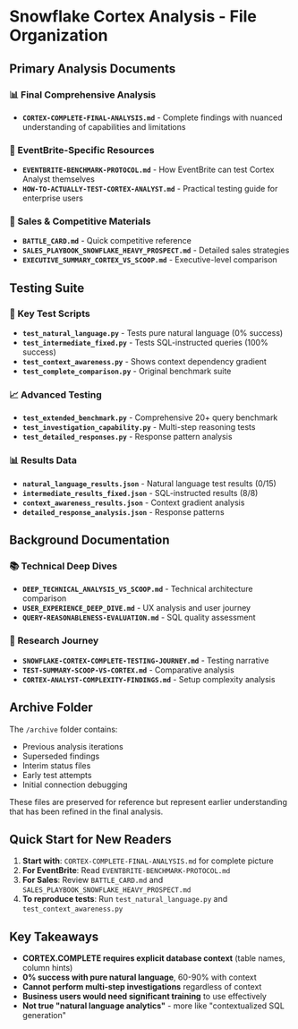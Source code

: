# Snowflake Cortex Analysis - File Organization

## Primary Analysis Documents

### 📊 Final Comprehensive Analysis
- **`CORTEX-COMPLETE-FINAL-ANALYSIS.md`** - Complete findings with nuanced understanding of capabilities and limitations

### 🎯 EventBrite-Specific Resources
- **`EVENTBRITE-BENCHMARK-PROTOCOL.md`** - How EventBrite can test Cortex Analyst themselves
- **`HOW-TO-ACTUALLY-TEST-CORTEX-ANALYST.md`** - Practical testing guide for enterprise users

### 💼 Sales & Competitive Materials  
- **`BATTLE_CARD.md`** - Quick competitive reference
- **`SALES_PLAYBOOK_SNOWFLAKE_HEAVY_PROSPECT.md`** - Detailed sales strategies
- **`EXECUTIVE_SUMMARY_CORTEX_VS_SCOOP.md`** - Executive-level comparison

## Testing Suite

### 🧪 Key Test Scripts
- **`test_natural_language.py`** - Tests pure natural language (0% success)
- **`test_intermediate_fixed.py`** - Tests SQL-instructed queries (100% success)
- **`test_context_awareness.py`** - Shows context dependency gradient
- **`test_complete_comparison.py`** - Original benchmark suite

### 📈 Advanced Testing
- **`test_extended_benchmark.py`** - Comprehensive 20+ query benchmark
- **`test_investigation_capability.py`** - Multi-step reasoning tests
- **`test_detailed_responses.py`** - Response pattern analysis

### 📊 Results Data
- **`natural_language_results.json`** - Natural language test results (0/15)
- **`intermediate_results_fixed.json`** - SQL-instructed results (8/8)
- **`context_awareness_results.json`** - Context gradient analysis
- **`detailed_response_analysis.json`** - Response patterns

## Background Documentation

### 📚 Technical Deep Dives
- **`DEEP_TECHNICAL_ANALYSIS_VS_SCOOP.md`** - Technical architecture comparison
- **`USER_EXPERIENCE_DEEP_DIVE.md`** - UX analysis and user journey
- **`QUERY-REASONABLENESS-EVALUATION.md`** - SQL quality assessment

### 🔬 Research Journey
- **`SNOWFLAKE-CORTEX-COMPLETE-TESTING-JOURNEY.md`** - Testing narrative
- **`TEST-SUMMARY-SCOOP-VS-CORTEX.md`** - Comparative analysis
- **`CORTEX-ANALYST-COMPLEXITY-FINDINGS.md`** - Setup complexity analysis

## Archive Folder

The `/archive` folder contains:
- Previous analysis iterations
- Superseded findings
- Interim status files
- Early test attempts
- Initial connection debugging

These files are preserved for reference but represent earlier understanding that has been refined in the final analysis.

## Quick Start for New Readers

1. **Start with**: `CORTEX-COMPLETE-FINAL-ANALYSIS.md` for complete picture
2. **For EventBrite**: Read `EVENTBRITE-BENCHMARK-PROTOCOL.md`
3. **For Sales**: Review `BATTLE_CARD.md` and `SALES_PLAYBOOK_SNOWFLAKE_HEAVY_PROSPECT.md`
4. **To reproduce tests**: Run `test_natural_language.py` and `test_context_awareness.py`

## Key Takeaways

- **CORTEX.COMPLETE requires explicit database context** (table names, column hints)
- **0% success with pure natural language**, 60-90% with context
- **Cannot perform multi-step investigations** regardless of context
- **Business users would need significant training** to use effectively
- **Not true "natural language analytics"** - more like "contextualized SQL generation"